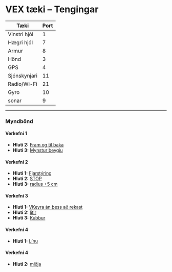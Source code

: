 # VEX tæki – Tengingar

| Tæki          | Port |
|---------------|------|
| Vinstri hjól  | 1    |
| Hægri hjól    | 7    |
| Armur         | 8    |
| Hönd          | 3    |
| GPS           | 4    |
| Sjónskynjari  | 11   |
| Radio/Wi-Fi   | 21   |
| Gyro          | 10   |
| sonar         | 9    |

---

### Myndbönd

#### Verkefni 1
- **Hluti 2:** [Fram og til baka](https://youtube.com/shorts/O_ZEImKa--s?si=UmXG1alzCJKqVmWf)  
- **Hluti 3:** [Mynstur beygju](https://youtu.be/ra2M4qTgpgI?si=Adtg2VS0mG3LrYpn)  

#### Verkefni 2
- **Hluti 1:** [Fjarstýring](https://youtube.com/shorts/C74RVPIu3U0?si=MVkDqU9fu-RDNu-c)
- **Hluti 2:** [STOP](https://www.youtube.com/shorts/wRAlh0qSgSU)
- **Hluti 3:** [radius +5 cm](https://www.youtube.com/watch?v=KNwzVBTjv-Q)

#### Verkefni 3
- **Hluti 1:** [VKeyra án þess að rekast](https://youtube.com/shorts/fDPcqkLtboE?si=-4YRlwlaHDiazGRe)  
- **Hluti 2:** [litir](https://youtu.be/YKrZClAZxAE?si=_drlIxpZmCIL3-PL)
- **Hluti 3:** [Kubbur](https://www.youtube.com/watch?v=ZsRIMMhsPGU)

#### Verkefni 4
- **Hluti 1:** [Línu](https://www.youtube.com/shorts/2OXypMzWbQ0)  

#### Verkefni 4
- **Hluti 2:** [miðja](https://youtube.com/shorts/aveU7HyIZ-g?si=ofeQGTt57UfF1oJj)  


